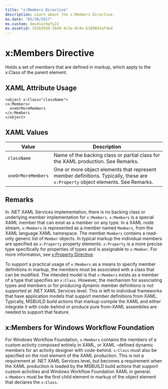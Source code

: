 ```yaml
---
title: "x:Members Directive"
description: Learn about the x:Members Directive.
ms.date: "03/30/2017"
ms.custom: devdivchpfy22
ms.assetid: 155b393d-3b49-4c5a-8c9e-b3d9893af4e4
---
```

# x:Members Directive
Holds a set of members that are defined in markup, which apply to the x:Class of the parent element.

## XAML Attribute Usage

```xaml
<object x:Class="className">
<x:Members>
  oneOrMoreMembers
</x:Members
</object>
```

## XAML Values

| Value | Description |
|-------|-------------|
|`className`|Name of the backing class or partial class for the XAML production. See Remarks.|
|`oneOrMoreMembers`|One or more object elements that represent member definitions. Typically, these are `x:Property` object elements. See Remarks.|

## Remarks

In .NET XAML Services implementation, there is no backing class or underlying member implementation for `x:Members`. `x:Members` is a special XAML member that can exist as a member on any type. In a XAML node stream, `x:Members` is represented as a member named `Members`, from the XAML language XAML namespace. The member `Members` contains a read-only generic list of `Member` objects. In typical markup the individual members are specified as `x:Property` property elements. `x:Property` is a more precise type specifically for properties of types and is assignable to `x:Member`. For more information, see [x:Property Directive](xproperty-directive.md).

To support a practical usage of `x:Members` as a means to specify member definitions in markup, the members must be associated with a class that can be modified. The intended model is that `x:Members` exists as a member of a type that specifies an `x:Class`. However, the mechanism for associating types and members or for producing dynamic member definitions is not supported at .NET XAML Services level. This is left to individual frameworks that have application models that support member definitions from XAML. Typically, MSBUILD build actions that markup-compile the XAML and either integrate it with code-behind or produce pure from-XAML assemblies are needed to support that feature.

## x:Members for Windows Workflow Foundation

For Windows Workflow Foundation, `x:Members` contains the members of a custom activity composed entirely in XAML, or XAML –defined dynamic members for an activity designer with code-behind. `x:Class` must also be specified on the root element of the XAML production. This is not a requirement at .NET XAML Services level, but becomes a requirement when the XAML production is loaded by the MSBUILD build actions that support custom activities and Windows Workflow Foundation XAML in general. `x:Members` must be the first child element in markup of the object element that declares the `x:Class`.
